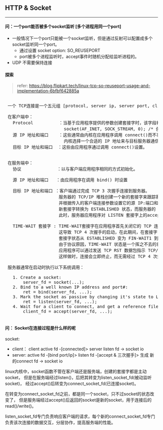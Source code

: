 ## HTTP & Socket

---

#### 问：一个port能否被多个socket监听 [多个进程用同一个port]

- 一般情况下一个port只能被一个socket监听，但是通过反射可以配置成多个socket监听同一个port。
    - 通过设置 socket option: SO_REUSEPORT
    - port被多个进程监听时，accept事件时随机分配给监听进程的。
- UDP 不需要保持连接

#### 探索
> refer: https://blog.flipkart.tech/linux-tcp-so-reuseport-usage-and-implementation-6bfbf642885a
 <pre>

 一个 TCP连接是一个五元组 [protocol, server ip, server port, client ip, client port]

 在客户端中：
   Protocol          ：当基于应用程序提供的参数创建套接字时，该字段被初始化。出于本文的目的，协议始终是 TCP。例如，
                       socket(AF_INET, SOCK_STREAM, 0); /* 创建一个 TCP 套接字
   源 IP 地址和端口    ：这些通常由内核在应用程序调用 connect()而不事先调用 bind()时设置。
                       内核选择一个合适的 IP 地址来与目标服务器通信，并从临时端口范围(sysctl net.ipv4.ip_local_port_range)中选择一个源端口。
   目标 IP 地址和端口  ：这些由应用程序通过调用 connect()设置。


 在服务端中：
   协议              ：以与客户端应用程序相同的方式初始化。

   源 IP 地址和端口   ：由应用程序在调用 bind() 时设置

   目标 IP 地址和端口 ：客户端通过完成 TCP 3 次握手连接到服务器。
                     服务器的 TCP/IP 堆栈创建一个新的套接字来跟踪客户端连接，
                     并根据传入的客户端连接参数设置它的源 IP:端口和目标 IP:端口。
                     新套接字转换为 ESTABLISHED 状态，而服务器的 LISTEN 套接字保持不变。
                     此时，服务器应用程序对 LISTEN 套接字上的accept()的调用返回了对新 ESTABLISHED 套接字的引用。

   TIME-WAIT 套接字 : TIME-WAIT套接字在应用程序首先关闭它的 TCP 连接末端时创建。
                     这导致 TCP 4 次握手的启动，在此期间，在套接字关闭之前，
                     套接字状态从 ESTABLISHED 变为 FIN-WAIT1 到 FIN-WAIT2 到 TIME-WAIT。
                     由于协议原因，TIME-WAIT 状态是一个挥之不去的状态。
                     应用程序可以通过发送 TCP RST 数据包指示 TCP/IP 堆栈不要延迟连接。
                     这样做时，连接会立即终止，而无需经过 TCP 4 次握手.

 服务器通常在启动时执行以下系统调用：

   1. Create a socket:
       server_fd = socket(...);
   2. Bind to a well known IP address and port#:
       ret = bind(server_fd, ...);
   3. Mark the socket as passive by changing it's state to LISTEN:
       ret = listen(server_fd, ...);
   4. Wait for a client to connect, and get a reference file descriptor:
       client_fd = accept(server_fd, ...);

</pre>

#### 问： Socket在连接过程是什么样的呢
socket:

- client： client active fd -[connected]> server listen fd -> socket io
- server: active fd -[bind port/ip]> listen fd -[accept & 三次握手]> 生成 新的connect fd -> socket io

linux内核中，socket函数不管在客户端还是服务端，创建的套接字都是主动socket，
但是在服务端经过listen()，后把其转变为listen_socket_fd(被动监听socket)，
经过accept()后转变为connect_socket_fd(已连接socket)。

在转变为connect_socket_fd之前，都是同一个socket，只不过socket的状态改变了，
但是服务端经过accept()后返回的socket是新的socket，用于连接后的read()/write()。

listen_socket_fd专门负责响应客户端的请求，每个新的connect_socket_fd专门负责该次连接的数据交互，分层协作，提高服务端的性能。